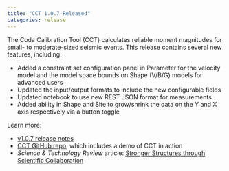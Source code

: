 ```yaml
---
title: "CCT 1.0.7 Released"
categories: release
---
```


The Coda Calibration Tool (CCT) calculates reliable moment magnitudes for small- to moderate-sized seismic events. This release contains several new features, including:
- Added a constraint set configuration panel in Parameter for the velocity model and the model space bounds on Shape (V/B/G) models for advanced users
- Updated the input/output formats to include the new configurable fields
- Updated notebook to use new REST JSON format for measurements
- Added ability in Shape and Site to grow/shrink the data on the Y and X axis respectively via a button toggle

Learn more:
- [v1.0.7 release notes](https://github.com/LLNL/coda-calibration-tool/releases/tag/1.0.7)
- [CCT GitHub repo](https://github.com/LLNL/coda-calibration-tool), which includes a demo of CCT in action
- *Science & Technology Review* article: [Stronger Structures through Scientific Collaboration](https://str.llnl.gov/2018-10/gok)
